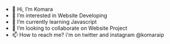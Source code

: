 - 👋 Hi, I’m Komara
- 👀 I’m interested in Website Developing
- 🌱 I’m currently learning Javascript
- 💞️ I’m looking to collaborate on Website Project
- 📫 How to reach me? i'm on twitter and instagram @komaraip
